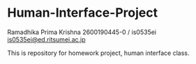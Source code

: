# Human-Interface-Project

Ramadhika Prima Krishna
2600190445-0 / is0535ei
is0535ei@ed.ritsumei.ac.jp

This is repository for homework project, human interface class. 

